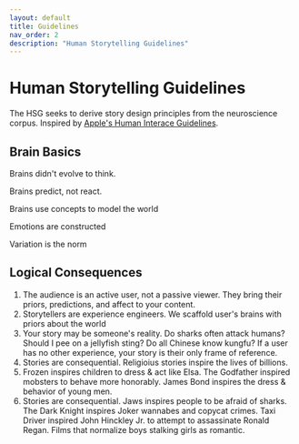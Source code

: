 ```yaml
---
layout: default
title: Guidelines
nav_order: 2
description: "Human Storytelling Guidelines"
---
```


# Human Storytelling Guidelines

The HSG seeks to derive story design principles from the neuroscience corpus. Inspired by [Apple's Human Interace Guidelines](https://developer.apple.com/design/human-interface-guidelines/guidelines/overview).

## Brain Basics

Brains didn't evolve to think.

Brains predict, not react.

Brains use concepts to model the world

Emotions are constructed

Variation is the norm

## Logical Consequences

1. The audience is an active user, not a passive viewer. They bring their priors, predictions, and affect to your content.
2. Storytellers are experience engineers. We scaffold user's brains with priors about the world 
3. Your story may be someone's reality. Do sharks often attack humans? Should I pee on a jellyfish sting? Do all Chinese know kungfu? If a user has no other experience, your story is their only frame of reference. 
4. Stories are consequential. Religioius stories inspire the lives of billions.
5. Frozen inspires children to dress & act like Elsa. The Godfather inspired mobsters to behave more honorably. James Bond inspires the dress & behavior of young men.
6. Stories are consequential. Jaws inspires people to be afraid of sharks. The Dark Knight inspires Joker wannabes and copycat crimes. Taxi Driver inspired John Hinckley Jr. to attempt to assassinate Ronald Regan. Films that normalize boys stalking girls as romantic.